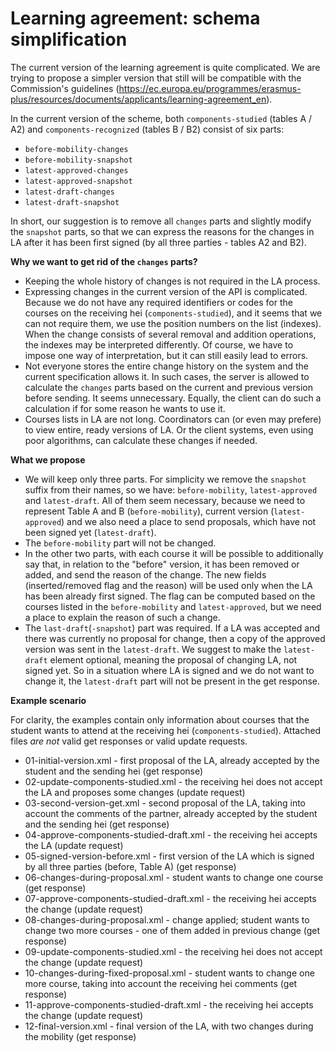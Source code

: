Learning agreement: schema simplification
=========================================

The current version of the learning agreement is quite complicated. We are trying to propose a simpler version that still will be compatible with the Commission's guidelines (https://ec.europa.eu/programmes/erasmus-plus/resources/documents/applicants/learning-agreement_en).

In the current version of the scheme, both `components-studied` (tables A / A2) and `components-recognized` (tables B / B2) consist of six parts:
- `before-mobility-changes`
- `before-mobility-snapshot`
- `latest-approved-changes`
- `latest-approved-snapshot`
- `latest-draft-changes`
- `latest-draft-snapshot`

In short, our suggestion is to remove all `changes` parts and slightly modify the `snapshot` parts, so that we can express the reasons for the changes in LA after it has been first signed (by all three parties - tables A2 and B2).

**Why we want to get rid of the `changes` parts?**

- Keeping the whole history of changes is not required in the LA process.
- Expressing changes in the current version of the API is complicated. Because we do not have any required identifiers or codes for the courses on the receiving hei (`components-studied`), and it seems that we can not require them, we use the position numbers on the list (indexes). When the change consists of several removal and addition operations, the indexes may be interpreted differently. Of course, we have to impose one way of interpretation, but it can still easily lead to errors.
- Not everyone stores the entire change history on the system and the current specification allows it. In such cases, the server is allowed to calculate the `changes` parts based on the current and previous version before sending. It seems unnecessary. Equally, the client can do such a calculation if for some reason he wants to use it.
- Courses lists in LA are not long. Coordinators can (or even may prefere) to view entire, ready versions of LA. Or the client systems, even using poor algorithms, can calculate these changes if needed.

**What we propose**

- We will keep only three parts. For simplicity we remove the `snapshot` suffix from their names, so we have: `before-mobility`, `latest-approved` and `latest-draft`. All of them seem necessary, because we need to represent Table A and B (`before-mobility`), current version (`latest-approved`) and we also need a place to send proposals, which have not been signed yet (`latest-draft`).
- The `before-mobility` part will not be changed.
- In the other two parts, with each course it will be possible to additionally say that, in relation to the "before" version, it has been removed or added, and send the reason of the change. The new fields (inserted/removed flag and the reason) will be used only when the LA has been already first signed. The flag can be computed based on the courses listed in the `before-mobility` and `latest-approved`, but we need a place to explain the reason of such a change.
- The `last-draft`(`-snapshot`) part was required. If a LA was accepted and there was currently no proposal for change, then a copy of the approved version was sent in the `latest-draft`. We suggest to make the `latest-draft` element optional, meaning the proposal of changing LA, not signed yet. So in a situation where LA is signed and we do not want to change it, the `latest-draft` part will not be present in the get response.

**Example scenario**

For clarity, the examples contain only information about courses that the student wants to attend at the receiving hei (`components-studied`). Attached files *are not* valid get responses or valid update requests.

* 01-initial-version.xml - first proposal of the LA, already accepted by the student and the sending hei (get response)
* 02-update-components-studied.xml - the receiving hei does not accept the LA and proposes some changes (update request)
* 03-second-version-get.xml - second proposal of the LA, taking into account the comments of the partner, already accepted by the student and the sending hei (get response)
* 04-approve-components-studied-draft.xml - the receiving hei accepts the LA (update request)
* 05-signed-version-before.xml - first version of the LA which is signed by all three parties (before, Table A) (get response)
* 06-changes-during-proposal.xml - student wants to change one course (get response)
* 07-approve-components-studied-draft.xml - the receiving hei accepts the change (update request)
* 08-changes-during-proposal.xml - change applied; student wants to change two more courses - one of them added in previous change (get response)
* 09-update-components-studied.xml  - the receiving hei does not accept the change (update request)
* 10-changes-during-fixed-proposal.xml - student wants to change one more course, taking into account the receiving hei comments (get response)
* 11-approve-components-studied-draft.xml - the receiving hei accepts the change (update request)
* 12-final-version.xml - final version of the LA, with two changes during the mobility (get response) 
